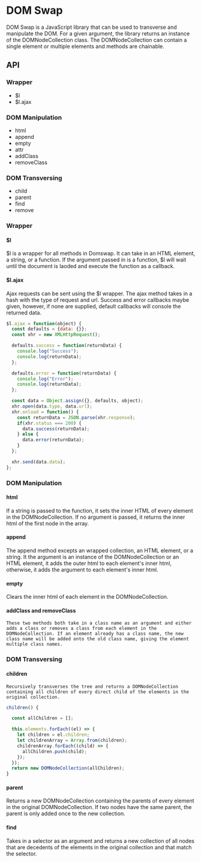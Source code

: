 # DOM Swap

DOM Swap is a JavaScript library that can be used to transverse and manipulate the DOM.  For a given argument, the library returns an instance of the DOMNodeCollection class. The DOMNodeCollection can contain a single element or multiple elements and methods are chainable.

## API

### Wrapper
  * $l
  * $l.ajax

### DOM Manipulation
  * html
  * append
  * empty
  * attr
  * addClass
  * removeClass

### DOM Transversing
  * child
  * parent
  * find
  * remove

### Wrapper
  #### $l
  $l is a wrapper for all methods in Domswap. It can take in an HTML element, a string, or a function. If the argument passed in is a function, $l will wait until the document is laoded and execute the function as a callback.

  #### $l.ajax
  Ajax requests can be sent using the $l wrapper. The ajax method takes in a hash with the type of request and url. Success and error callbacks maybe given, however, if none are supplied, default callbacks will console the returned data.

```js
$l.ajax = function(object) {
  const defaults = {data: {}};
  const xhr = new XMLHttpRequest();

  defaults.success = function(returnData) {
    console.log("Success");
    console.log(returnData);
  };

  defaults.error = function(returnData) {
    console.log("Error");
    console.log(returnData);
  };

  const data = Object.assign({}, defaults, object);
  xhr.open(data.type, data.url);
  xhr.onload = function() {
    const returnData = JSON.parse(xhr.response);
    if(xhr.status === 200) {
      data.success(returnData);
    } else {
      data.error(returnData);
    }
  };

  xhr.send(data.data);
};
```

### DOM Manipulation
  #### html
  If a string is passed to the function, it sets the inner HTML of every element in the DOMNodeCollection. If no argument is passed, it returns the inner html of the first node in the array.

  #### append
  The append method excepts an wrapped collection, an HTML element, or a string. It the argument is an instance of the DOMNodeCollection or an HTML element, it adds the outer html to each element's inner html, otherwise, it adds the argument to each element's inner html.

  #### empty
  Clears the inner html of each element in the DOMNodeCollection.

  #### addClass and removeClass
    These two methods both take in a class name as an argument and either adds a class or removes a class from each element in the DOMNodeCollection. If an element already has a class name, the new class name will be added onto the old class name, giving the element multiple class names.

  ### DOM Transversing

  #### children
    Recursively transverses the tree and returns a DOMNodeCollection containing all children of every direct child of the elements in the original collection.

  ```js
  children() {

    const allChildren = [];

    this.elements.forEach((el) => {
      let children = el.children;
      let childrenArray = Array.from(children);
      childrenArray.forEach((child) => {
        allChildren.push(child);
      });
    });
    return new DOMNodeCollection(allChildren);
  }
  ```
  #### parent
  Returns a new DOMNodeCollection containing the parents of every element in the original DOMNodeCollection. If two nodes have the same parent, the parent is only added once to the new collection.

  #### find
  Takes in a selector as an argument and returns a new collection of all nodes that are decedents of the elements in the original collection and that match the selector.
